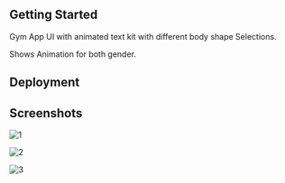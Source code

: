 
## Getting Started

Gym App UI with animated text kit with different body shape Selections.

Shows Animation for both gender.


## Deployment






## Screenshots

![1](https://user-images.githubusercontent.com/60836876/147857998-73e7d318-507e-419c-887d-730d10b427a8.jpeg)


![2](https://user-images.githubusercontent.com/60836876/147858001-a7fdcd68-bf76-41ae-8b1c-f5c122f94c73.jpeg)


![3](https://user-images.githubusercontent.com/60836876/147858005-269e4fa6-f779-4078-b467-6dfc9ed96fcf.jpeg)

